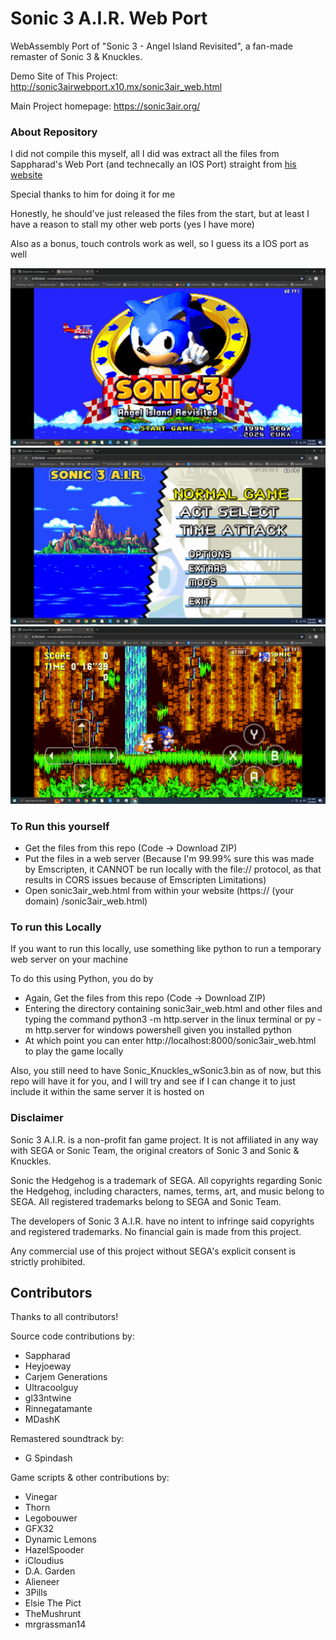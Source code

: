 # Sonic 3 A.I.R. Web Port

WebAssembly Port of  "Sonic 3 - Angel Island Revisited", a fan-made remaster of Sonic 3 & Knuckles.

Demo Site of This Project: http://sonic3airwebport.x10.mx/sonic3air_web.html

Main Project homepage: https://sonic3air.org/

### About Repository
I did not compile this myself, all I did was extract all the files from Sappharad's Web Port (and technecally an IOS Port) straight from [his website](https://projects.sappharad.com/s3air_ios/20240202_beta/)

Special thanks to him for doing it for me

Honestly, he should've just released the files from the start, but at least I have a reason to stall my other web ports (yes I have more)

Also as a bonus, touch controls work as well, so I guess its a IOS port as well

![image](https://github.com/burnedpopcorn/sonic3air-webport/blob/main/images/s3airtitle.png)
![image](https://github.com/burnedpopcorn/sonic3air-webport/blob/main/images/s3airmenu.png)
![image](https://github.com/burnedpopcorn/sonic3air-webport/blob/main/images/s3airgame.png)

### To Run this yourself
- Get the files from this repo (Code -> Download ZIP)
- Put the files in a web server (Because I'm 99.99% sure this was made by Emscripten, it CANNOT be run locally with the file:// protocol, as that results in CORS issues because of Emscripten Limitations)
- Open sonic3air_web.html from within your website (https:// (your domain) /sonic3air_web.html)

### To run this Locally
If you want to run this locally, use something like python to run a temporary web server on your machine

To do this using Python, you do by
- Again, Get the files from this repo (Code -> Download ZIP)
- Entering the directory containing sonic3air_web.html and other files and typing the command python3 -m http.server in the linux terminal or py -m http.server for windows powershell given you installed python
- At which point you can enter http://localhost:8000/sonic3air_web.html to play the game locally

Also, you still need to have Sonic_Knuckles_wSonic3.bin as of now, but this repo will have it for you, and I will try and see if I can change it to just include it within the same server it is hosted on

### Disclaimer

Sonic 3 A.I.R. is a non-profit fan game project. It is not affiliated in any way with SEGA or Sonic Team, the original creators of Sonic 3 and Sonic & Knuckles.

Sonic the Hedgehog is a trademark of SEGA. All copyrights regarding Sonic the Hedgehog, including characters, names, terms, art, and music belong to SEGA. All registered trademarks belong to SEGA and Sonic Team.

The developers of Sonic 3 A.I.R. have no intent to infringe said copyrights and registered trademarks.
No financial gain is made from this project.

Any commercial use of this project without SEGA's explicit consent is strictly prohibited.

## Contributors

Thanks to all contributors!

Source code contributions by:
* Sappharad
* Heyjoeway
* Carjem Generations
* Ultracoolguy
* gl33ntwine
* Rinnegatamante
* MDashK

Remastered soundtrack by:
* G Spindash

Game scripts & other contributions by:
* Vinegar
* Thorn
* Legobouwer
* GFX32
* Dynamic Lemons
* HazelSpooder
* iCloudius
* D.A. Garden
* Alieneer
* 3Pills
* Elsie The Pict
* TheMushrunt
* mrgrassman14
